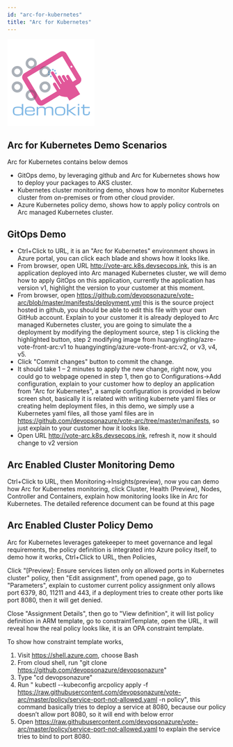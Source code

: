 ```yaml
---
id: "arc-for-kubernetes"
title: "Arc for Kubernetes"
---
```


![A test image](../../img/logo.png) 
## Arc for Kubernetes Demo Scenarios

Arc for Kubernetes contains below demos
- GitOps demo, by leveraging github and Arc for Kubernetes shows how to deploy your packages to AKS cluster.
- Kubernetes cluster monitoring demo, shows how to monitor Kubernetes cluster from on-premises or from other cloud provider.
- Azure Kubernetes policy demo, shows how to apply policy controls on Arc managed Kubernetes cluster.

## GitOps Demo

- Ctrl+Click to URL, it is an "Arc for Kubernetes" environment shows in Azure portal, you can click each blade and shows how it looks like.
- From browser, open URL http://vote-arc.k8s.devsecops.ink, this is an application deployed into Arc managed Kubernetes cluster, we will demo how to apply GitOps on this application, currently the application has version v1, highlight the version to your customer at this moment.
- From browser, open https://github.com/devopsonazure/vote-arc/blob/master/manifests/deployment.yml this is the source project hosted in github, you should be able to edit this file with your own GitHub account. Explain to your customer it is already deployed to Arc managed Kubernetes cluster, you are going to simulate the a deployment by modifying the deployment source, step 1 is clicking the highlighted button, step 2 modifying image from huangyingting/azre-vote-front-arc:v1 to huangyingting/azure-vote-front-arc:v2, or v3, v4, v5.
- Click "Commit changes" button to commit the change.
- It should take 1 – 2 minutes to apply the new change, right now, you could go to webpage opened in step 1, then go to Configurations->Add configuration, explain to your customer how to deploy an application from "Arc for Kubernetes", a sample configuration is provided in below screen shot, basically it is related with writing kubernete yaml files or creating helm deployment files, in this demo, we simply use a Kubernetes yaml files, all those yaml files are in https://github.com/devopsonazure/vote-arc/tree/master/manifests, so just explain to your customer how it looks like.
- Open URL http://vote-arc.k8s.devsecops.ink, refresh it, now it should change to v2 version

## Arc Enabled Cluster Monitoring Demo

Ctrl+Click to URL, then Monitoring->Insights(preview), now you can demo how Arc for Kubernetes monitoring, click Cluster, Health (Preview), Nodes, Controller and Containers, explain how monitoring looks like in Arc for Kubernetes.
The detailed reference document can be found at this page

## Arc Enabled Cluster Policy Demo

Arc for Kubernetes leverages gatekeeper to meet governance and legal requirements, the policy definition is integrated into Azure policy itself, to demo how it works, Ctrl+Click to URL, then Policies, 

Click "[Preview]: Ensure services listen only on allowed ports in Kubernetes cluster" policy, then "Edit assignment", from opened page, go to "Parameters", explain to customer current policy assignment only allows port 6379, 80, 11211 and 443, if a deployment tries to create other ports like port 8080, then it will get denied.
 
Close "Assignment Details", then go to "View definition", it will list policy definition in ARM template, go to constraintTemplate, open the URL, it will reveal how the real policy looks like, it is an OPA constraint template.

To show how constraint template works, 
1.	Visit https://shell.azure.com, choose Bash
2.	From cloud shell, run "git clone https://github.com/devopsonazure/devopsonazure"
3.	Type "cd devopsonazure"
4.	Run " kubectl --kubeconfig arcpolicy apply -f https://raw.githubusercontent.com/devopsonazure/vote-arc/master/policy/service-port-not-allowed.yaml -n policy", this command basically tries to deploy a service at 8080, because our policy doesn’t allow port 8080, so it will end with below error
5.	Open https://raw.githubusercontent.com/devopsonazure/vote-arc/master/policy/service-port-not-allowed.yaml to explain the service tries to bind to port 8080. 


